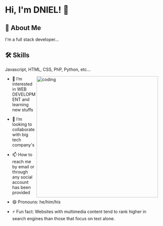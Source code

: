 
# Hi, I'm DNIEL! 👋


## 🚀 About Me
I'm a full stack developer...


## 🛠 Skills
Javascript, HTML, CSS, PhP, Python, etc...


<img align="right" alt="coding" width="400" src="https://camo.githubusercontent.com/2366b34bb903c09617990fb5fff4622f3e941349e846ddb7e73df872a9d21233/68747470733a2f2f63646e2e6472696262626c652e636f6d2f75736572732f3733303730332f73637265656e73686f74732f363538313234332f6176656e746f2e676966">

- 👀 I’m interested in WEB DEVELOPMENT and learning new stuffs

- 💞️ I’m looking to collaborate with big tech company's 
- 📫 How to reach me by email or through any social account has been provided
- 😄 Pronouns: he/him/his
- ⚡ Fun fact: Websites with multimedia content tend to rank higher in search engines than those that focus on text alone.

<!---
dnlkerketta/dnlkerketta is a ✨ special ✨ repository because its `README.md` (this file) appears on your GitHub profile.
You can click the Preview link to take a look at your changes.
--->
